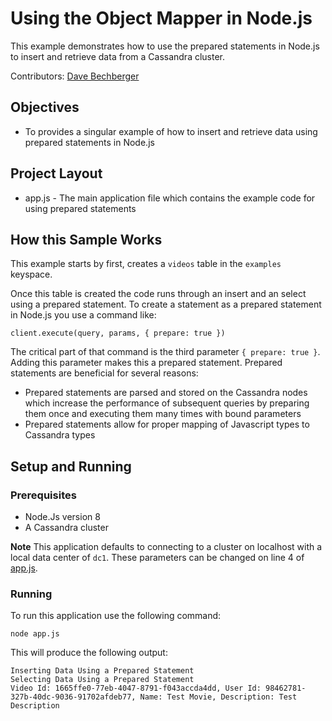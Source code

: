 # Using the Object Mapper in Node.js
This example demonstrates how to use the prepared statements in Node.js to insert and retrieve data from a Cassandra cluster.

Contributors: [Dave Bechberger](https://github.com/bechbd)

## Objectives

* To provides a singular example of how to insert and retrieve data using prepared statements in Node.js
  
## Project Layout

* app.js - The main application file which contains the example code for using prepared statements

## How this Sample Works
This example starts by first, creates a `videos` table in the `examples` keyspace.

Once this table is created the code runs through an insert and an select using a prepared statement.  To create a statement as a prepared statement in Node.js you use a command like:

`client.execute(query, params, { prepare: true })`

The critical part of that command is the third parameter `{ prepare: true }`.  Adding this parameter makes this a prepared statement.  Prepared statements are beneficial for several reasons:

* Prepared statements are parsed and stored on the Cassandra nodes which increase the performance of subsequent queries by preparing them once and executing them many times with bound parameters
* Prepared statements allow for proper mapping of Javascript types to Cassandra types


## Setup and Running

### Prerequisites

* Node.Js version 8
* A Cassandra cluster

**Note** This application defaults to connecting to a cluster on localhost with a local data center of `dc1`.  These parameters can be changed on line 4 of [app.js](app.js).

### Running
To run this application use the following command:

`node app.js`

This will produce the following output:

```
Inserting Data Using a Prepared Statement
Selecting Data Using a Prepared Statement
Video Id: 1665ffe0-77eb-4047-8791-f043accda4dd, User Id: 98462781-327b-40dc-9036-91702afdeb77, Name: Test Movie, Description: Test Description
```

